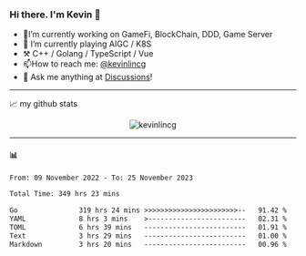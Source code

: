 ### Hi there. I'm Kevin 👋

- 🔭I’m currently working on GameFi, BlockChain, DDD, Game Server
- 🌱 I’m currently playing AIGC / K8S
-   :hammer_and_pick: C++ / Golang / TypeScript / Vue
- 📫How to reach me: [@kevinlincg](https://twitter.com/kevinlincg) 
-   :thought_balloon: Ask me anything at [Discussions](https://github.com/kevinlincg/kevinlincg/discussions/new)!

---

📈 my github stats

<p align="center"> <img src="https://github-readme-stats-ouuan.vercel.app/api?username=kevinlincg&theme=dark&show_icons=true&count_private=true" alt="kevinlincg" />

---

#### :bar_chart: 

<!--START_SECTION:waka-->

```txt
From: 09 November 2022 - To: 25 November 2023

Total Time: 349 hrs 23 mins

Go               319 hrs 24 mins >>>>>>>>>>>>>>>>>>>>>>>--   91.42 %
YAML             8 hrs 3 mins    >------------------------   02.31 %
TOML             6 hrs 39 mins   -------------------------   01.91 %
Text             3 hrs 29 mins   -------------------------   01.00 %
Markdown         3 hrs 20 mins   -------------------------   00.96 %
```

<!--END_SECTION:waka-->
